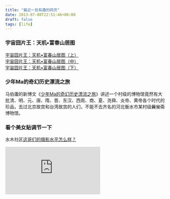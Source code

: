 ```yaml
---
title: "最近一些有趣的网页"
date: 2013-07-08T22:51:46+08:00
draft: false
tags: [life]
---
```

### 宇宙囧片王：天机•富春山居图
[宇宙囧片王：天机•富春山居图（上）](http://pulolesu.proresu.com/dream/kuso/switch1.html)  
[宇宙囧片王：天机•富春山居图（中）](http://pulolesu.proresu.com/dream/kuso/switch2.html)  
[宇宙囧片王：天机•富春山居图（下）](http://pulolesu.proresu.com/dream/kuso/switch3.html)

<!--more-->

### 少年Ma的奇幻历史漂流之旅
马伯庸的新博文《[少年Ma的奇幻历史漂流之旅](http://blog.sina.com.cn/s/blog_561ee4750101cdr3.html)》讲述一个村级的博物馆竟然有大批清、明、元、唐、隋、晋、东汉、西周、商、夏、尧舜、炎帝、黄帝各个时代的珍品，去过北京故宫和台湾故宫的人们，不能不去齐名的河北衡水市某村级<strike>冀宝斋</strike>博物馆。

### 看个美女贴调节一下
水木社区[这哥们的摄影水平怎么样？](http://www.newsmth.net/bbstcon.php?board=DSLR&gid=808516395)

![imgs]( http://att.newsmth.net/att.php?p.179.808516395.2462602.jpg)
